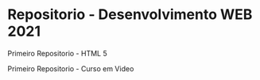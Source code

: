 # Repositorio - Desenvolvimento WEB 2021
 Primeiro Repositorio - HTML 5

 Primeiro Repositorio - Curso em Video
